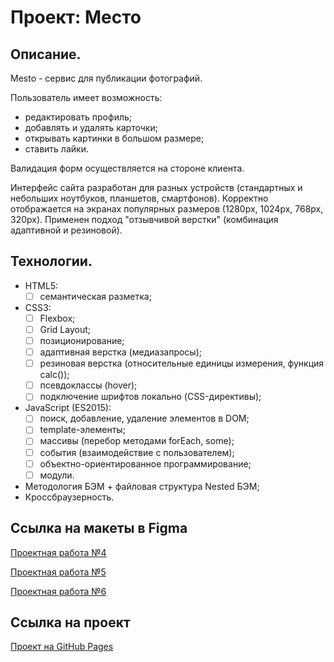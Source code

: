 # Проект: Место

## Описание.
Mesto - сервис для публикации фотографий.

Пользователь имеет возможность:
- редактировать профиль;
- добавлять и удалять карточки;
- открывать картинки в большом размере;
- ставить лайки.

Валидация форм осуществляется на стороне клиента.

Интерфейс сайта разработан для разных устройств (стандартных и небольших ноутбуков, планшетов, смартфонов). Корректно отображается на экранах популярных размеров (1280px, 1024px, 768px, 320px). Применен подход "отзывчивой верстки" (комбинация адаптивной и резиновой).

## Технологии.
- HTML5:
  - [ ] семантическая разметка;
- CSS3:
  - [ ] Flexbox;
  - [ ] Grid Layout;
  - [ ] позиционирование;
  - [ ] адаптивная верстка (медиазапросы);
  - [ ] резиновая верстка (относительные единицы измерения, функция calc());
  - [ ] псевдоклассы (hover);
  - [ ] подключение шрифтов локально (CSS-директивы);
- JavaScript (ES2015):
  - [ ] поиск, добавление, удаление элементов в DOM;
  - [ ] template-элементы;
  - [ ] массивы (перебор методами forEach, some);
  - [ ] события (взаимодействие с пользователем);
  - [ ] объектно-ориентированное программирование;
  - [ ] модули.

- Методология БЭМ + файловая структура Nested БЭМ;
- Кроссбраузерность.

## Ссылка на макеты в Figma
[Проектная работа №4](https://www.figma.com/file/2cn9N9jSkmxD84oJik7xL7/JavaScript.-Sprint-4?node-id=0%3A1)

[Проектная работа №5](https://www.figma.com/file/bjyvbKKJN2naO0ucURl2Z0/JavaScript.-Sprint-5?node-id=0%3A1&t=Efe7tBhpCUOOGqIU-0)

[Проектная работа №6](https://www.figma.com/file/kRVLKwYG3d1HGLvh7JFWRT/JavaScript.-Sprint-6?node-id=0%3A1)

## Ссылка на проект
[Проект на GitHub Pages](https://juliadik.github.io/mesto/index.html)
